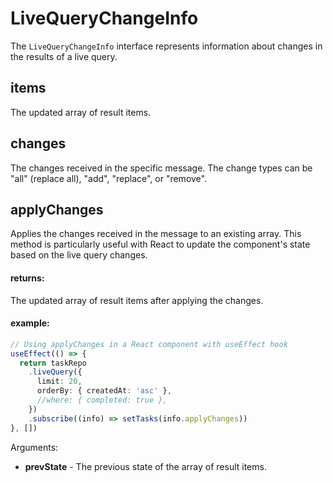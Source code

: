 # LiveQueryChangeInfo

The `LiveQueryChangeInfo` interface represents information about changes in the results of a live query.

## items

The updated array of result items.

## changes

The changes received in the specific message. The change types can be "all" (replace all), "add", "replace", or "remove".

## applyChanges

Applies the changes received in the message to an existing array. This method is particularly useful with React
to update the component's state based on the live query changes.

#### returns:

The updated array of result items after applying the changes.

#### example:

```ts
// Using applyChanges in a React component with useEffect hook
useEffect(() => {
  return taskRepo
    .liveQuery({
      limit: 20,
      orderBy: { createdAt: 'asc' },
      //where: { completed: true },
    })
    .subscribe((info) => setTasks(info.applyChanges))
}, [])
```

Arguments:

- **prevState** - The previous state of the array of result items.
